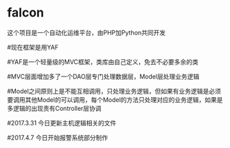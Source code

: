 # falcon
这个项目是一个自动化运维平台，由PHP加Python共同开发


#现在框架是用YAF

#YAF是一个轻量级的MVC框架，类库由自己定义，免去不必要多余的类

#MVC层面增加多了一个DAO层专门处理数据层，Model层处理业务逻辑

#Model之间原则上是不能互相调用，只处理业务逻辑，但如果有业务逻辑是必须要调用其他Model的可以调用，每个Model的方法只处理对应的业务逻辑，如果是多逻辑的出现责有Controller层协调

#2017.3.31
今日更新主机逻辑相关的文件

#2017.4.7
今日开始报警系统部分制作